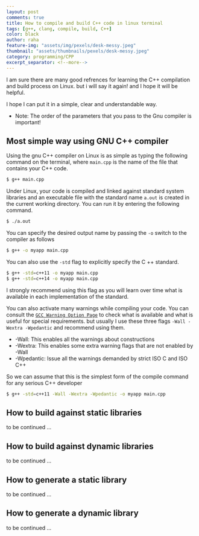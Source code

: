 ```yaml
---
layout: post
comments: true
title: How to compile and build C++ code in linux terminal
tags: [g++, clang, compile, build, C++]
color: black
author: raha
feature-img: "assets/img/pexels/desk-messy.jpeg"
thumbnail: "assets/thumbnails/pexels/desk-messy.jpeg"
category: programming/CPP
excerpt_separator: <!--more-->
---
```


I am sure there are many good refrences for learning the C++ compilation and build process on Linux.
but i will say it again! and I hope it will be helpful.
<!--more-->

I hope I can put it in a simple, clear and understandable way.

* Note: The order of the parameters that you pass to the Gnu compiler is important!

## Most simple way using GNU C++ compiler

Using the gnu C++ compiler on Linux is as simple as typing the following command on the terminal, where ```main.cpp``` is the name of the file that contains your C++ code.

```bash
$ g++ main.cpp
```

Under Linux, your code is compiled and linked against standard system libraries and an executable file with the standard name ```a.out``` is created in the current working directory. 
You can run it by entering the following command.

```bash
$ ./a.out
```

You can specify the desired output name by passing the ```-o``` switch to the compiler as follows

```bash
$ g++ -o myapp main.cpp
```

You can also use the ```-std``` flag to explicitly specify the C ++ standard.

```bash
$ g++ -std=c++11 -o myapp main.cpp
$ g++ -std=c++14 -o myapp main.cpp
```

I strongly recommend using this flag as you will learn over time what is available in each implementation of the standard.

You can also activate many warnings while compiling your code. 
You can consult the [```GCC Warning Option Page```](https://gcc.gnu.org/onlinedocs/gcc/Warning-Options.html) to check what is available and what is useful for special requirements.
but usually I use these three flags ```-Wall -Wextra -Wpedantic``` and recommend using them.

* -Wall: This enables all the warnings about constructions
* -Wextra: This enables some extra warning flags that are not enabled by -Wall
* -Wpedantic: Issue all the warnings demanded by strict ISO C and ISO C++

So we can assume that this is the simplest form of the compile command for any serious C++ developer

```bash
$ g++ -std=c++11 -Wall -Wextra -Wpedantic -o myapp main.cpp
```

## How to build against static libraries
to be continued ...

## How to build against dynamic libraries
to be continued ...

## How to generate a static library
to be continued ...

## How to generate a dynamic library
to be continued ...



